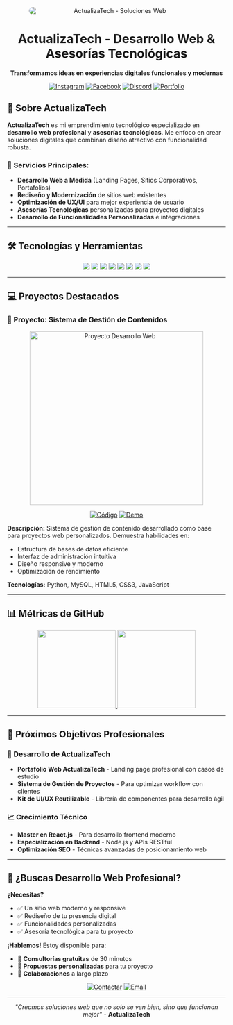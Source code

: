 <div align="center">
  <img src="https://drive.google.com/uc?export=view&id=1BNHtR0kNUSSO3wqMbOQ486qmrZ-fpkJI" 
       alt="ActualizaTech - Soluciones Web" 
       style="display: block; margin: 0 auto; border-radius: 15px; max-width: 80%;">
  
  <h1 align="center">ActualizaTech - Desarrollo Web & Asesorías Tecnológicas</h1>
  <p><strong>Transformamos ideas en experiencias digitales funcionales y modernas</strong></p>

[![Instagram](https://img.shields.io/badge/-Instagram-E4405F?style=for-the-badge&logo=instagram&logoColor=white)](https://www.instagram.com/richoflucky/profilecard/?igsh=MTh6ZmtxeDR1d2x3eA==)
[![Facebook](https://img.shields.io/badge/-Facebook-1877F2?style=for-the-badge&logo=facebook&logoColor=white)](https://www.facebook.com/richoflucky?mibextid=ZbWKwL)
[![Discord](https://img.shields.io/badge/-Discord-5865F2?style=for-the-badge&logo=discord&logoColor=white)](https://discord.com/users/joserico_)
[![Portfolio](https://img.shields.io/badge/📁_Portfolio-000000?style=for-the-badge&logo=google-chrome&logoColor=white)](#) <!-- Agrega tu link de portfolio aquí -->

</div>

## 🚀 Sobre ActualizaTech

**ActualizaTech** es mi emprendimiento tecnológico especializado en **desarrollo web profesional** y **asesorías tecnológicas**. Me enfoco en crear soluciones digitales que combinan diseño atractivo con funcionalidad robusta.

### 💼 Servicios Principales:
- **Desarrollo Web a Medida** (Landing Pages, Sitios Corporativos, Portafolios)
- **Rediseño y Modernización** de sitios web existentes
- **Optimización de UX/UI** para mejor experiencia de usuario
- **Asesorías Tecnológicas** personalizadas para proyectos digitales
- **Desarrollo de Funcionalidades Personalizadas** e integraciones

---

## 🛠 Tecnologías y Herramientas

<p align="center">
  <img src="https://img.shields.io/badge/HTML5-E34F26?style=for-the-badge&logo=html5&logoColor=white" />
  <img src="https://img.shields.io/badge/CSS3-1572B6?style=for-the-badge&logo=css3&logoColor=white" />
  <img src="https://img.shields.io/badge/JavaScript-F7DF1E?style=for-the-badge&logo=javascript&logoColor=black" />
  <img src="https://img.shields.io/badge/Python-3776AB?style=for-the-badge&logo=python&logoColor=white" />
  <img src="https://img.shields.io/badge/MySQL-005C84?style=for-the-badge&logo=mysql&logoColor=white" />
  <img src="https://img.shields.io/badge/MongoDB-4EA94B?style=for-the-badge&logo=mongodb&logoColor=white" />
  <img src="https://img.shields.io/badge/Git-F05032?style=for-the-badge&logo=git&logoColor=white" />
  <img src="https://img.shields.io/badge/VS_Code-007ACC?style=for-the-badge&logo=visual-studio-code&logoColor=white" />
</p>

---

## 💻 Proyectos Destacados

### 🎯 Proyecto: Sistema de Gestión de Contenidos
<div align="center">
<a href="https://github.com/RMJGLUCKY27/DEAD_CELLS-DATABASE" target="_blank">
<img src="https://i.ytimg.com/vi/vYVy0LwaC4E/maxresdefault.jpg" alt="Proyecto Desarrollo Web" width="400">
</a>

[![Código](https://img.shields.io/badge/VER_CÓDIGO-ff9?style=for-the-badge&logo=github&logoColor=black)](https://github.com/RMJGLUCKY27/DEAD_CELLS-DATABASE)
[![Demo](https://img.shields.io/badge/🚀_VER_DEMO-00C851?style=for-the-badge)](#) <!-- Agrega link de demo cuando tengas -->

</div>

**Descripción:** Sistema de gestión de contenido desarrollado como base para proyectos web personalizados. Demuestra habilidades en:
- Estructura de bases de datos eficiente
- Interfaz de administración intuitiva
- Diseño responsive y moderno
- Optimización de rendimiento

**Tecnologías:** Python, MySQL, HTML5, CSS3, JavaScript

---

## 📊 Métricas de GitHub

<p align="center">
<a href="https://github.com/RMJGLUCKY27">
  <img height="180em" src="https://github-readme-stats-eight-theta.vercel.app/api?username=RMJGLUCKY27&show_icons=true&theme=algolia&include_all_commits=true&count_private=true&hide_title=true"/>
  <img height="180em" src="https://github-readme-stats-eight-theta.vercel.app/api/top-langs/?username=RMJGLUCKY27&layout=compact&langs_count=8&theme=algolia&hide_title=true"/>
</a>
</p>

---

## 🎯 Próximos Objetivos Profesionales

### 🚀 Desarrollo de ActualizaTech
- **Portafolio Web ActualizaTech** - Landing page profesional con casos de estudio
- **Sistema de Gestión de Proyectos** - Para optimizar workflow con clientes
- **Kit de UI/UX Reutilizable** - Librería de componentes para desarrollo ágil

### 📈 Crecimiento Técnico
- **Master en React.js** - Para desarrollo frontend moderno
- **Especialización en Backend** - Node.js y APIs RESTful
- **Optimización SEO** - Técnicas avanzadas de posicionamiento web

---

## 💼 ¿Buscas Desarrollo Web Profesional?

**¿Necesitas?**
- ✅ Un sitio web moderno y responsive
- ✅ Rediseño de tu presencia digital
- ✅ Funcionalidades personalizadas
- ✅ Asesoría tecnológica para tu proyecto

**¡Hablemos!** Estoy disponible para:
- 📧 **Consultorías gratuitas** de 30 minutos
- 🎨 **Propuestas personalizadas** para tu proyecto
- 🤝 **Colaboraciones** a largo plazo

<div align="center">

[![Contactar](https://img.shields.io/badge/💬_Contactar-25D366?style=for-the-badge&logo=whatsapp&logoColor=white)](https://wa.me/tunumerodewhatsapp)
[![Email](https://img.shields.io/badge/📧_Email-D14836?style=for-the-badge&logo=gmail&logoColor=white)](mailto:tuemail@actualizatech.com)

</div>

---

<div align="center">
  
*"Creamos soluciones web que no solo se ven bien, sino que funcionan mejor"* - **ActualizaTech**

</div>
